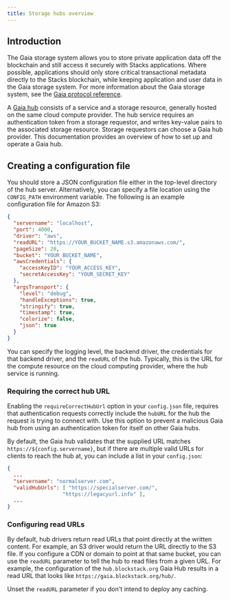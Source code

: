 ```yaml
---
title: Storage hubs overview
---
```


## Introduction

The Gaia storage system allows you to store private application data off the blockchain and still access it securely
with Stacks applications. Where possible, applications should only store critical transactional metadata directly to
the Stacks blockchain, while keeping application and user data in the Gaia storage system. For more information about
the Gaia storage system, see the [Gaia protocol reference](/build-apps/references/gaia).

A [Gaia hub](/build-apps/references/gaia#user-control-or-how-is-gaia-decentralized) consists of a service and a storage
resource, generally hosted on the same cloud compute provider. The hub service requires an authentication token from a
storage requestor, and writes key-value pairs to the associated storage resource. Storage requestors can choose a Gaia
hub provider. This documentation provides an overview of how to set up and operate a Gaia hub.

## Creating a configuration file

You should store a JSON configuration file either in the top-level directory of the hub server. Alternatively, you can
specify a file location using the `CONFIG_PATH` environment variable. The following is an example configuration file for
Amazon S3:

```json
{
  "servername": "localhost",
  "port": 4000,
  "driver": "aws",
  "readURL": "https://YOUR_BUCKET_NAME.s3.amazonaws.com/",
  "pageSize": 20,
  "bucket": "YOUR_BUCKET_NAME",
  "awsCredentials": {
    "accessKeyID": "YOUR_ACCESS_KEY",
    "secretAccessKey": "YOUR_SECRET_KEY"
  },
  "argsTransport": {
    "level": "debug",
    "handleExceptions": true,
    "stringify": true,
    "timestamp": true,
    "colorize": false,
    "json": true
  }
}
```

You can specify the logging level, the backend driver, the credentials for that backend driver, and the `readURL` of the
hub. Typically, this is the URL for the compute resource on the cloud computing provider, where the hub service is
running.

### Requiring the correct hub URL

Enabling the `requireCorrectHubUrl` option in your `config.json` file, requires that authentication requests correctly
include the `hubURL` for the hub the request is trying to connect with. Use this option to prevent a malicious Gaia hub
from using an authentication token for itself on other Gaia hubs.

By default, the Gaia hub validates that the supplied URL matches `https://${config.servername}`, but if there are
multiple valid URLs for clients to reach the hub at, you can include a list in your `config.json`:

```json
{
  ...
  "servername": "normalserver.com",
  "validHubUrls": [ "https://specialserver.com/",
                  "https://legacyurl.info" ],
  ...
}
```

### Configuring read URLs

By default, hub drivers return read URLs that point directly at the written content. For example, an S3 driver would
return the URL directly to the S3 file. If you configure a CDN or domain to point at that same bucket, you can use the
`readURL` parameter to tell the hub to read files from a given URL. For example, the configuration of the
`hub.blockstack.org` Gaia Hub results in a read URL that looks like `https://gaia.blockstack.org/hub/`.

Unset the `readURL` parameter if you don't intend to deploy any caching.
